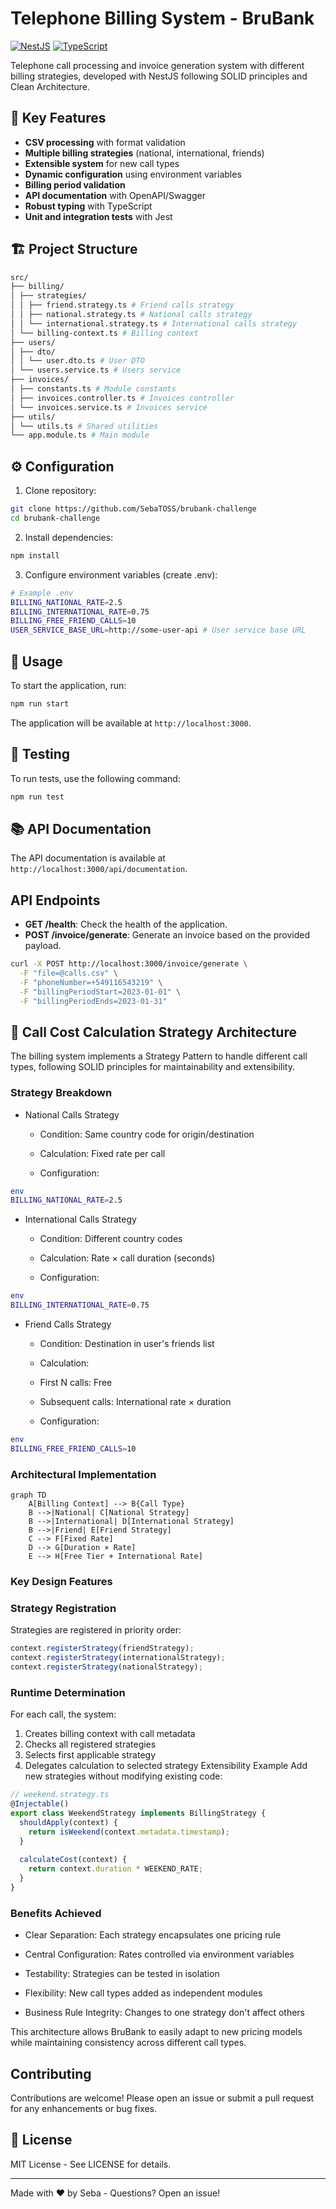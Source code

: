 # Telephone Billing System - BruBank

[![NestJS](https://img.shields.io/badge/NestJS-E0234E?style=for-the-badge&logo=nestjs&logoColor=white)](https://nestjs.com/)
[![TypeScript](https://img.shields.io/badge/TypeScript-3178C6?style=for-the-badge&logo=typescript&logoColor=white)](https://www.typescriptlang.org/)

Telephone call processing and invoice generation system with different billing strategies, developed with NestJS following SOLID principles and Clean Architecture.

## 🚀 Key Features

- **CSV processing** with format validation
- **Multiple billing strategies** (national, international, friends)
- **Extensible system** for new call types
- **Dynamic configuration** using environment variables
- **Billing period validation**
- **API documentation** with OpenAPI/Swagger
- **Robust typing** with TypeScript
- **Unit and integration tests** with Jest

## 🏗 Project Structure

```bash
src/
├── billing/
│ ├── strategies/
│ │ ├── friend.strategy.ts # Friend calls strategy
│ │ ├── national.strategy.ts # National calls strategy
│ │ └── international.strategy.ts # International calls strategy
│ └── billing-context.ts # Billing context
├── users/
│ ├── dto/
│ │ └── user.dto.ts # User DTO
│ └── users.service.ts # Users service
├── invoices/
│ ├── constants.ts # Module constants
│ ├── invoices.controller.ts # Invoices controller
│ └── invoices.service.ts # Invoices service
├── utils/
│ └── utils.ts # Shared utilities
└── app.module.ts # Main module
```

## ⚙️ Configuration

1. Clone repository:

```bash
git clone https://github.com/SebaTOSS/brubank-challenge
cd brubank-challenge
```

2. Install dependencies:

```bash
npm install
```

3. Configure environment variables (create .env):

```bash
# Example .env
BILLING_NATIONAL_RATE=2.5
BILLING_INTERNATIONAL_RATE=0.75
BILLING_FREE_FRIEND_CALLS=10
USER_SERVICE_BASE_URL=http://some-user-api # User service base URL
```

## 🚨 Usage

To start the application, run:

```bash
npm run start
```

The application will be available at `http://localhost:3000`.

## 🧪 Testing

To run tests, use the following command:

```bash
npm run test
```

## 📚 API Documentation

The API documentation is available at `http://localhost:3000/api/documentation`.

## API Endpoints

- **GET /health**: Check the health of the application.
- **POST /invoice/generate**: Generate an invoice based on the provided payload.

```bash
curl -X POST http://localhost:3000/invoice/generate \
  -F "file=@calls.csv" \
  -F "phoneNumber=+549116543219" \
  -F "billingPeriodStart=2023-01-01" \
  -F "billingPeriodEnds=2023-01-31"
```

## 🧮 Call Cost Calculation Strategy Architecture

The billing system implements a Strategy Pattern to handle different call types, following SOLID principles for maintainability and extensibility.

### Strategy Breakdown

- National Calls Strategy

  - Condition: Same country code for origin/destination

  - Calculation: Fixed rate per call

  - Configuration:

```bash
env
BILLING_NATIONAL_RATE=2.5
```

- International Calls Strategy

  - Condition: Different country codes

  - Calculation: Rate × call duration (seconds)

  - Configuration:

```bash
env
BILLING_INTERNATIONAL_RATE=0.75
```

- Friend Calls Strategy

  - Condition: Destination in user's friends list

  - Calculation:

  - First N calls: Free

  - Subsequent calls: International rate × duration

  - Configuration:

```bash
env
BILLING_FREE_FRIEND_CALLS=10
```

### Architectural Implementation

```mermaid
graph TD
    A[Billing Context] --> B{Call Type}
    B -->|National| C[National Strategy]
    B -->|International| D[International Strategy]
    B -->|Friend| E[Friend Strategy]
    C --> F[Fixed Rate]
    D --> G[Duration × Rate]
    E --> H[Free Tier + International Rate]
```

### Key Design Features

### Strategy Registration

Strategies are registered in priority order:

```typescript
context.registerStrategy(friendStrategy);
context.registerStrategy(internationalStrategy);
context.registerStrategy(nationalStrategy);
```

### Runtime Determination

For each call, the system:

1. Creates billing context with call metadata
2. Checks all registered strategies
3. Selects first applicable strategy
4. Delegates calculation to selected strategy
Extensibility Example
Add new strategies without modifying existing code:

```ts
// weekend.strategy.ts
@Injectable()
export class WeekendStrategy implements BillingStrategy {
  shouldApply(context) {
    return isWeekend(context.metadata.timestamp);
  }
  
  calculateCost(context) {
    return context.duration * WEEKEND_RATE;
  }
}
```

### Benefits Achieved

- Clear Separation: Each strategy encapsulates one pricing rule

- Central Configuration: Rates controlled via environment variables

- Testability: Strategies can be tested in isolation

- Flexibility: New call types added as independent modules

- Business Rule Integrity: Changes to one strategy don't affect others

This architecture allows BruBank to easily adapt to new pricing models while maintaining consistency across different call types.

## Contributing

Contributions are welcome! Please open an issue or submit a pull request for any enhancements or bug fixes.

## 📄 License

MIT License - See LICENSE for details.

___
Made with ❤️ by Seba - Questions? Open an issue!

